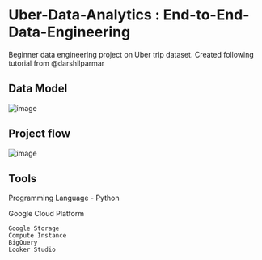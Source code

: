 # Uber-Data-Analytics : End-to-End-Data-Engineering
Beginner data engineering project on Uber trip dataset. Created following tutorial from @darshilparmar

## Data Model
![image](https://user-images.githubusercontent.com/61032181/235372468-ec19a9e8-a131-43dc-b2a6-3ef27d56b6f5.png)

## Project flow
![image](https://user-images.githubusercontent.com/61032181/235372490-9e40f0dd-1bb2-47c9-a0a0-53ee331c7689.png)

## Tools
Programming Language - Python

Google Cloud Platform

    Google Storage
    Compute Instance
    BigQuery
    Looker Studio
